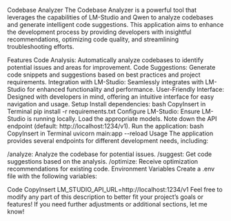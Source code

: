 Codebase Analyzer
The Codebase Analyzer is a powerful tool that leverages the capabilities of LM-Studio and Qwen to analyze codebases and generate intelligent code suggestions. This application aims to enhance the development process by providing developers with insightful recommendations, optimizing code quality, and streamlining troubleshooting efforts.

Features
Code Analysis: Automatically analyze codebases to identify potential issues and areas for improvement.
Code Suggestions: Generate code snippets and suggestions based on best practices and project requirements.
Integration with LM-Studio: Seamlessly integrates with LM-Studio for enhanced functionality and performance.
User-Friendly Interface: Designed with developers in mind, offering an intuitive interface for easy navigation and usage.
Setup
Install dependencies:
bash
CopyInsert in Terminal
pip install -r requirements.txt
Configure LM-Studio:
Ensure LM-Studio is running locally.
Load the appropriate models.
Note down the API endpoint (default: http://localhost:1234/v1).
Run the application:
bash
CopyInsert in Terminal
uvicorn main:app --reload
Usage
The application provides several endpoints for different development needs, including:

/analyze: Analyze the codebase for potential issues.
/suggest: Get code suggestions based on the analysis.
/optimize: Receive optimization recommendations for existing code.
Environment Variables
Create a .env file with the following variables:

Code
CopyInsert
LM_STUDIO_API_URL=http://localhost:1234/v1
Feel free to modify any part of this description to better fit your project’s goals or features! If you need further adjustments or additional sections, let me know!
